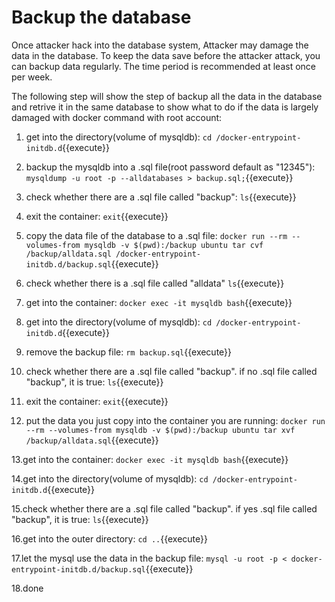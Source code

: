# Backup the database

Once attacker hack into the database system, Attacker may damage the data in the database.
To keep the data save before the attacker attack, you can backup data regularly. The time period is recommended at least once per week.

The following step will show the step of backup all the data in the database and retrive it in the same database to show what to do if the data is largely damaged with docker command with root account:
1. get into the directory(volume of mysqldb):
`cd /docker-entrypoint-initdb.d`{{execute}}

2. backup the mysqldb into a .sql file(root password default as "12345"):
`mysqldump -u root -p --alldatabases > backup.sql;`{{execute}}

3. check whether there are a .sql file called "backup":
`ls`{{execute}}

4. exit the container:
`exit`{{execute}}

5. copy the data file of the database to a .sql file:
`docker run --rm --volumes-from mysqldb -v $(pwd):/backup ubuntu tar cvf /backup/alldata.sql /docker-entrypoint-initdb.d/backup.sql`{{execute}}

6. check whether there is a .sql file called "alldata"
`ls`{{execute}}

7. get into the container:
`docker exec -it mysqldb bash`{{execute}}

8. get into the directory(volume of mysqldb):
`cd /docker-entrypoint-initdb.d`{{execute}}

9. remove the backup file:
`rm backup.sql`{{execute}}

10. check whether there are a .sql file called "backup". if no .sql file called "backup", it is true:
`ls`{{execute}}

11. exit the container:
`exit`{{execute}}

12. put the data you just copy into the container you are running:
`docker run --rm --volumes-from mysqldb -v $(pwd):/backup ubuntu tar xvf /backup/alldata.sql`{{execute}}

13.get into the container:
`docker exec -it mysqldb bash`{{execute}}

14.get into the directory(volume of mysqldb):
`cd /docker-entrypoint-initdb.d`{{execute}}

15.check whether there are a .sql file called "backup". if yes .sql file called "backup", it is true:
`ls`{{execute}}

16.get into the outer directory:
`cd ..`{{execute}}

17.let the mysql use the data in the backup file:
`mysql -u root -p < docker-entrypoint-initdb.d/backup.sql`{{execute}}

18.done
